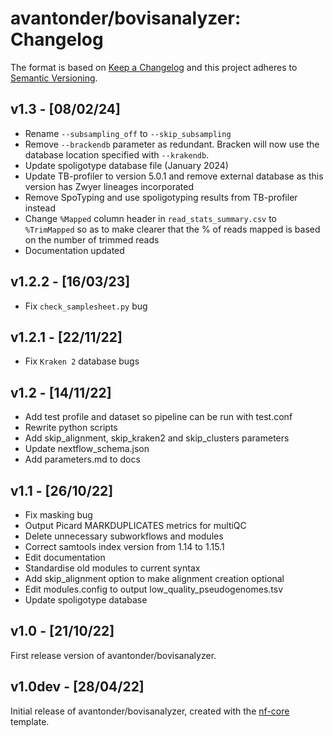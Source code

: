 # avantonder/bovisanalyzer: Changelog

The format is based on [Keep a Changelog](https://keepachangelog.com/en/1.0.0/)
and this project adheres to [Semantic Versioning](https://semver.org/spec/v2.0.0.html).

## v1.3 - [08/02/24]

- Rename `--subsampling_off` to `--skip_subsampling`
- Remove `--brackendb` parameter as redundant. Bracken will now use the database location specified with `--krakendb`.
- Update spoligotype database file (January 2024)
- Update TB-profiler to version 5.0.1 and remove external database as this version has Zwyer lineages incorporated
- Remove SpoTyping and use spoligotyping results from TB-profiler instead
- Change `%Mapped` column header in `read_stats_summary.csv` to `%TrimMapped` so as to make clearer that the % of reads mapped is based on the number of trimmed reads
- Documentation updated

## v1.2.2 - [16/03/23]

- Fix `check_samplesheet.py` bug

## v1.2.1 - [22/11/22]

- Fix `Kraken 2` database bugs

## v1.2 - [14/11/22]

- Add test profile and dataset so pipeline can be run with test.conf
- Rewrite python scripts
- Add skip_alignment, skip_kraken2 and skip_clusters parameters
- Update nextflow_schema.json
- Add parameters.md to docs

## v1.1 - [26/10/22]

- Fix masking bug
- Output Picard MARKDUPLICATES metrics for multiQC
- Delete unnecessary subworkflows and modules
- Correct samtools index version from 1.14 to 1.15.1
- Edit documentation
- Standardise old modules to current syntax
- Add skip_alignment option to make alignment creation optional
- Edit modules.config to output low_quality_pseudogenomes.tsv
- Update spoligotype database

## v1.0 - [21/10/22]

First release version of avantonder/bovisanalyzer.

## v1.0dev - [28/04/22]

Initial release of avantonder/bovisanalyzer, created with the [nf-core](https://nf-co.re/) template.

